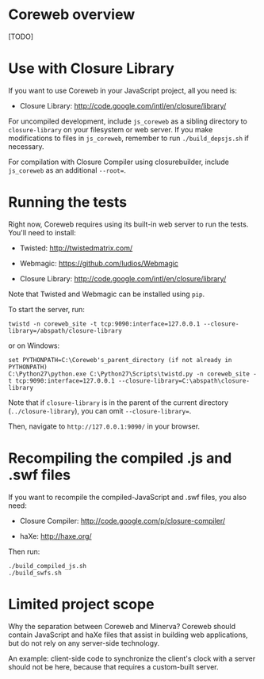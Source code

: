 Coreweb overview
================

[TODO]



Use with Closure Library
========================

If you want to use Coreweb in your JavaScript project, all you need is:

*	Closure Library: http://code.google.com/intl/en/closure/library/

For uncompiled development, include `js_coreweb` as a sibling directory to
`closure-library` on your filesystem or web server.  If you make modifications
to files in `js_coreweb`, remember to run `./build_depsjs.sh` if necessary.

For compilation with Closure Compiler using closurebuilder, include
`js_coreweb` as an additional `--root=`.



Running the tests
=================

Right now, Coreweb requires using its built-in web server to run the tests.
You'll need to install:

*	Twisted: http://twistedmatrix.com/

*	Webmagic: https://github.com/ludios/Webmagic

*	Closure Library: http://code.google.com/intl/en/closure/library/

Note that Twisted and Webmagic can be installed using `pip`.

To start the server, run:

`twistd -n coreweb_site -t tcp:9090:interface=127.0.0.1 --closure-library=/abspath/closure-library`

or on Windows:

```
set PYTHONPATH=C:\Coreweb's_parent_directory (if not already in PYTHONPATH)
C:\Python27\python.exe C:\Python27\Scripts\twistd.py -n coreweb_site -t tcp:9090:interface=127.0.0.1 --closure-library=C:\abspath\closure-library
```

Note that if `closure-library` is in the parent of the current directory
(`../closure-library`), you can omit `--closure-library=`.

Then, navigate to `http://127.0.0.1:9090/` in your browser.



Recompiling the compiled .js and .swf files
===========================================

If you want to recompile the compiled-JavaScript and .swf files, you also need:

*	Closure Compiler: http://code.google.com/p/closure-compiler/

*	haXe: http://haxe.org/

Then run:

```
./build_compiled_js.sh
./build_swfs.sh
```


Limited project scope
=====================

Why the separation between Coreweb and Minerva?  Coreweb should contain
JavaScript and haXe files that assist in building web applications, but do not
rely on any server-side technology.

An example: client-side code to synchronize the client's clock with a server
should not be here, because that requires a custom-built server.
